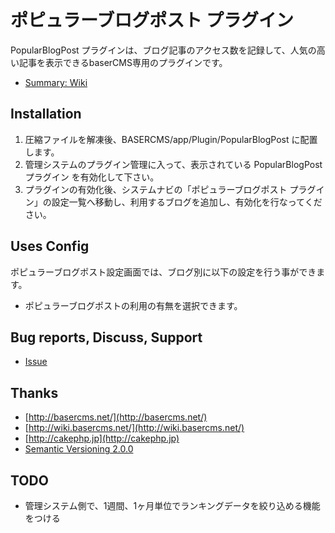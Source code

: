 # ポピュラーブログポスト プラグイン

PopularBlogPost プラグインは、ブログ記事のアクセス数を記録して、人気の高い記事を表示できるbaserCMS専用のプラグインです。

- [Summary: Wiki](https://github.com/materializing/PopularBlogPost/wiki)


## Installation

1. 圧縮ファイルを解凍後、BASERCMS/app/Plugin/PopularBlogPost に配置します。
2. 管理システムのプラグイン管理に入って、表示されている PopularBlogPost プラグイン を有効化して下さい。
3. プラグインの有効化後、システムナビの「ポピュラーブログポスト プラグイン」の設定一覧へ移動し、利用するブログを追加し、有効化を行なってください。


## Uses Config

ポピュラーブログポスト設定画面では、ブログ別に以下の設定を行う事ができます。
- ポピュラーブログポストの利用の有無を選択できます。


## Bug reports, Discuss, Support

- [Issue](https://github.com/materializing/popular_blog_post/issues)


## Thanks

- [http://basercms.net/](http://basercms.net/)
- [http://wiki.basercms.net/](http://wiki.basercms.net/)
- [http://cakephp.jp](http://cakephp.jp)
- [Semantic Versioning 2.0.0](http://semver.org/lang/ja/)


## TODO

- 管理システム側で、1週間、1ヶ月単位でランキングデータを絞り込める機能をつける
